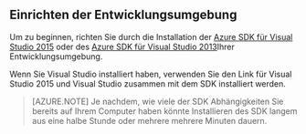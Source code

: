 ## <a name="a-namesetupdevenvaset-up-the-development-environment"></a><a name="setupdevenv"></a>Einrichten der Entwicklungsumgebung

Um zu beginnen, richten Sie durch die Installation der [Azure SDK für Visual Studio 2015](http://go.microsoft.com/fwlink/?linkid=518003) oder des [Azure SDK für Visual Studio 2013](http://go.microsoft.com/fwlink/?LinkID=324322)Ihrer Entwicklungsumgebung.

Wenn Sie Visual Studio installiert haben, verwenden Sie den Link für Visual Studio 2015 und Visual Studio zusammen mit dem SDK installiert werden.

>[AZURE.NOTE] Je nachdem, wie viele der SDK Abhängigkeiten Sie bereits auf Ihrem Computer haben könnte Installieren des SDK langem aus eine halbe Stunde oder mehrere mehrere Minuten dauern.
